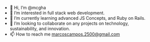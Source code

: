 - 👋 Hi, I’m @mcgha
- 👀 I’m interested in full stack web development.
- 🌱 I’m currently learning advanced JS Concepts, and Ruby on Rails.
- 💞️ I’m looking to collaborate on any projects on technology, sustainability, and innovation.
- 📫 How to reach me marcoscampos.2500@gmail.com

<!---
mcgha/mcgha is a ✨ special ✨ repository because its `README.md` (this file) appears on your GitHub profile.
You can click the Preview link to take a look at your changes.
--->
